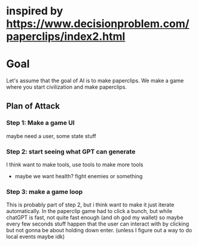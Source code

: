 # inspired by https://www.decisionproblem.com/paperclips/index2.html

# Goal

Let's assume that the goal of AI is to make paperclips. We make a game where you start civilization and make paperclips.

## Plan of Attack

### Step 1: Make a game UI

maybe need a user, some state stuff

### Step 2: start seeing what GPT can generate

I think want to make tools, use tools to make more tools

- maybe we want health? fight enemies or something

### Step 3: make a game loop

This is probably part of step 2, but i think want to make it just iterate automatically. In the paperclip game had to click a bunch, but while chatGPT is fast, not quite fast enough (and oh god my wallet) so maybe every few seconds stuff happen that the user can interact with by clicking but not gonna be about holding down enter. (unless I figure out a way to do local events maybe idk)
